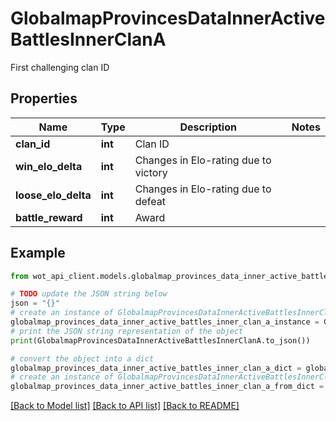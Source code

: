 # GlobalmapProvincesDataInnerActiveBattlesInnerClanA

First challenging clan ID

## Properties

Name | Type | Description | Notes
------------ | ------------- | ------------- | -------------
**clan_id** | **int** | Clan ID | 
**win_elo_delta** | **int** | Changes in Elo-rating due to victory | 
**loose_elo_delta** | **int** | Changes in Elo-rating due to defeat | 
**battle_reward** | **int** | Award | 

## Example

```python
from wot_api_client.models.globalmap_provinces_data_inner_active_battles_inner_clan_a import GlobalmapProvincesDataInnerActiveBattlesInnerClanA

# TODO update the JSON string below
json = "{}"
# create an instance of GlobalmapProvincesDataInnerActiveBattlesInnerClanA from a JSON string
globalmap_provinces_data_inner_active_battles_inner_clan_a_instance = GlobalmapProvincesDataInnerActiveBattlesInnerClanA.from_json(json)
# print the JSON string representation of the object
print(GlobalmapProvincesDataInnerActiveBattlesInnerClanA.to_json())

# convert the object into a dict
globalmap_provinces_data_inner_active_battles_inner_clan_a_dict = globalmap_provinces_data_inner_active_battles_inner_clan_a_instance.to_dict()
# create an instance of GlobalmapProvincesDataInnerActiveBattlesInnerClanA from a dict
globalmap_provinces_data_inner_active_battles_inner_clan_a_from_dict = GlobalmapProvincesDataInnerActiveBattlesInnerClanA.from_dict(globalmap_provinces_data_inner_active_battles_inner_clan_a_dict)
```
[[Back to Model list]](../README.md#documentation-for-models) [[Back to API list]](../README.md#documentation-for-api-endpoints) [[Back to README]](../README.md)


